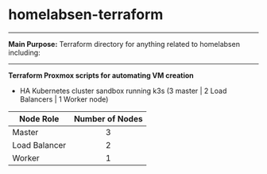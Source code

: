 # homelabsen-terraform
----
**Main Purpose:** Terraform directory for anything related to homelabsen including:

----


**Terraform Proxmox scripts for automating VM creation**
- HA Kubernetes cluster sandbox running k3s (3 master | 2 Load Balancers | 1 Worker node) 

| Node Role          | Number of Nodes |
|--------------------|:---------------:|
| Master             |  3 |
| Load Balancer      |  2 |
| Worker             |  1 |
